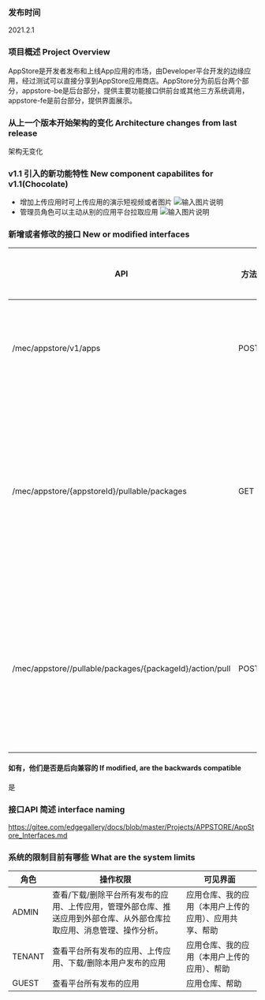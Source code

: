 ### 发布时间 
2021.2.1

### 项目概述 Project Overview
AppStore是开发者发布和上线App应用的市场，由Developer平台开发的边缘应用，经过测试可以直接分享到AppStore应用商店。AppStore分为前后台两个部分，appstore-be是后台部分，提供主要功能接口供前台或其他三方系统调用，appstore-fe是前台部分，提供界面展示。

### 从上一个版本开始架构的变化 Architecture changes from last release
架构无变化

### v1.1 引入的新功能特性 New component capabilites for v1.1(Chocolate)
* 增加上传应用时可上传应用的演示短视频或者图片
![输入图片说明](https://images.gitee.com/uploads/images/2021/0201/201433_caa99356_8354563.png "uploadapp.png")
* 管理员角色可以主动从别的应用平台拉取应用
![输入图片说明](https://images.gitee.com/uploads/images/2021/0201/201452_ba6e4f51_8354563.png "pullapp.png")


### 新增或者修改的接口 New or modified interfaces
| API | 方法 | API说明 | 变更类型 | 说明 |
| --- | --- | --- | --- | --- |
| /mec/appstore/v1/apps | POST | 上传app | 修改 | 修改上传请求参数，增加可选字段demo，含义为应用演示视频或图片 |
| /mec/appstore/{appstoreId}/pullable/packages | GET | 查询指定平台仓库可拉取应用列表 | 新增 | appstore后台调用指定平台仓库的URI，查询可推送应用列表，并过滤本平台已有的应用，返回可拉取的应用列表给appstore前台 |
| /mec/appstore//pullable/packages/{packageId}/action/pull | POST | 从指定平台仓库拉取指定应用 | 新增 | appstore后台调用指定平台仓库的URI，下载指定应用的应用包和图标，并注册该应用到本平台，同时记录一条拉取消息 |

#### 如有，他们是否是后向兼容的 If modified, are the backwards compatible
是

### 接口API 简述 interface naming

https://gitee.com/edgegallery/docs/blob/master/Projects/APPSTORE/AppStore_Interfaces.md

### 系统的限制目前有哪些 What are the system limits
| 角色 | 操作权限 | 可见界面 |
| --- | --- | --- |
| ADMIN | 查看/下载/删除平台所有发布的应用、上传应用，管理外部仓库、推送应用到外部仓库、从外部仓库拉取应用、消息管理、操作分析。 | 应用仓库、我的应用（本用户上传的应用）、应用共享、帮助 |
| TENANT | 查看平台所有发布的应用、上传应用、下载/删除本用户发布的应用 | 应用仓库、我的应用（本用户上传的应用）、帮助 |
| GUEST | 查看平台所有发布的应用 | 应用仓库、帮助 |